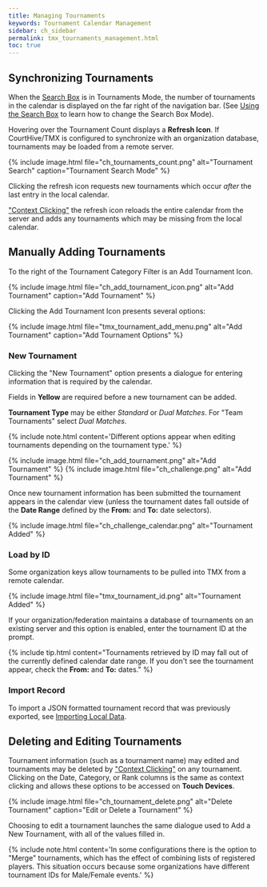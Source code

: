 ```yaml
---
title: Managing Tournaments
keywords: Tournament Calendar Management
sidebar: ch_sidebar
permalink: tmx_tournaments_management.html
toc: true
---
```


## Synchronizing Tournaments

When the [Search Box](tmx_searchbox.html) is in Tournaments Mode, the number of tournaments in the calendar is displayed on the far right of the navigation bar. (See [Using the Search Box](tmx_fundamentals.html) to learn how to change the Search Box Mode).

Hovering over the Tournament Count displays a __Refresh Icon__.  If CourtHive/TMX is configured to synchronize with an organization database, tournaments may be loaded from a remote server.

{% include image.html file="ch_tournaments_count.png" alt="Tournament Search" caption="Tournament Search Mode" %}

Clicking the refresh icon requests new tournaments which occur *after* the last entry in the local calendar.

["Context Clicking"](tmx_fundamentals.html) the refresh icon reloads the entire calendar from the server and adds any tournaments which may be missing from the local calendar.

## Manually Adding Tournaments

To the right of the Tournament Category Filter is an Add Tournament Icon.

{% include image.html file="ch_add_tournament_icon.png" alt="Add Tournament" caption="Add Tournament" %}

Clicking the Add Tournament Icon presents several options:

{% include image.html file="tmx_tournament_add_menu.png" alt="Add Tournament" caption="Add Tournament Options" %}

### New Tournament

Clicking the "New Tournament" option presents a dialogue for entering information that is required by the calendar.

Fields in __Yellow__ are required before a new tournament can be added.

__Tournament Type__ may be either *Standard* or *Dual Matches*.  For "Team Tournaments" select *Dual Matches*.  

{% include note.html content='Different options appear when editing tournaments depending on the tournament type.' %}

<div style='display: flex; flex-wrap: wrap;'>
   {% include image.html file="ch_add_tournament.png" alt="Add Tournament" %}
   {% include image.html file="ch_challenge.png" alt="Add Tournament" %}
</div>

Once new tournament information has been submitted the tournament appears in the calendar view (unless the tournament dates fall outside of the __Date Range__ defined by the __From:__ and __To:__ date selectors).

{% include image.html file="ch_challenge_calendar.png" alt="Tournament Added" %}

### Load by ID

Some organization keys allow tournaments to be pulled into TMX from a remote calendar.

{% include image.html file="tmx_tournament_id.png" alt="Tournament Added" %}

If your organization/federation maintains a database of tournaments on an existing server and this option is enabled, enter the tournament ID at the prompt.

{% include tip.html content="Tournaments retrieved by ID may fall out of the currently defined calendar date range.  If you don't see the tournament appear, check the __From:__ and __To:__ dates." %}

### Import Record

To import a JSON formatted tournament record that was previously exported, see [Importing Local Data](tmx_data_local.html#tournaments-and-players).

## Deleting and Editing Tournaments

Tournament information (such as a tournament name) may edited and tournaments may be deleted by ["Context Clicking"](tmx_fundamentals.html) on any tournament.  Clicking on the Date, Category, or Rank columns is the same as context clicking and allows these options to be accessed on __Touch Devices__.

{% include image.html file="ch_tournament_delete.png" alt="Delete Tournament" caption="Edit or Delete a Tournament" %}

Choosing to edit a tournament launches the same dialogue used to Add a New Tournament, with all of the values filled in.

{% include note.html content='In some configurations there is the option to "Merge" tournaments, which has the effect of combining lists of registered players.  This situation occurs because some organizations have different tournament IDs for Male/Female events.' %}
